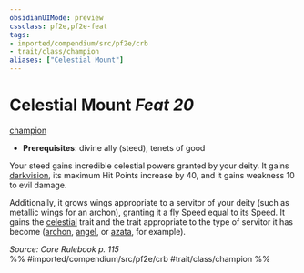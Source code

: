 ```yaml
---
obsidianUIMode: preview
cssclass: pf2e,pf2e-feat
tags:
- imported/compendium/src/pf2e/crb
- trait/class/champion
aliases: ["Celestial Mount"]
---
```

# Celestial Mount  *Feat 20*  
[champion](rules/traits/champion.md)  

- **Prerequisites**: divine ally (steed), tenets of good

Your steed gains incredible celestial powers granted by your deity. It gains [darkvision](rules/abilities/darkvision.md), its maximum Hit Points increase by 40, and it gains weakness 10 to evil damage.

Additionally, it grows wings appropriate to a servitor of your deity (such as metallic wings for an archon), granting it a fly Speed equal to its Speed. It gains the [celestial](celestial.md) trait and the trait appropriate to the type of servitor it has become ([archon](archon.md), [angel](angel.md), or [azata](azata.md), for example).

*Source: Core Rulebook p. 115*  
%% #imported/compendium/src/pf2e/crb #trait/class/champion %%